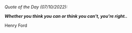 *Quote of the Day (07/10/2022):*

_**Whether you think you can or think you can't, you're right..**_

Henry Ford